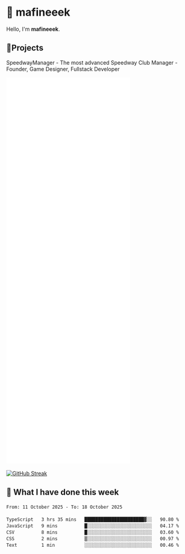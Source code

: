 # 👋 mafineeek
Hello, I'm **mafineeek**.

## 📝Projects

SpeedwayManager - The most advanced Speedway Club Manager - Founder, Game Designer, Fullstack Developer


![](./github-metrics.svg)

[![GitHub Streak](https://streak-stats.demolab.com/?user=mafineeek)](https://git.io/streak-stats)

## 📰 What I have done this week
<!--START_SECTION:waka-->

```txt
From: 11 October 2025 - To: 18 October 2025

TypeScript   3 hrs 35 mins   ██████████████████████▓░░   90.80 %
JavaScript   9 mins          █░░░░░░░░░░░░░░░░░░░░░░░░   04.17 %
CSV          8 mins          █░░░░░░░░░░░░░░░░░░░░░░░░   03.60 %
CSS          2 mins          ▒░░░░░░░░░░░░░░░░░░░░░░░░   00.97 %
Text         1 min           ░░░░░░░░░░░░░░░░░░░░░░░░░   00.46 %
```

<!--END_SECTION:waka-->
